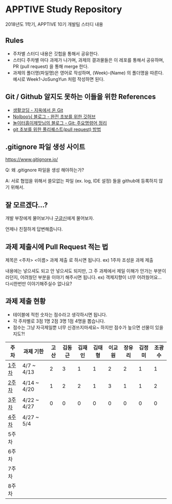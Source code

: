 # APPTIVE Study Repository
2018년도 1학기, APPTIVE 10기 개발팀 스터디 내용

## Rules
* 주차별 스터디 내용은 깃헙을 통해서 공유한다.
* 스터디 주차별 마다 과제가 나가며, 과제의 결과물들은 이 레포를 통해서 공유하며, PR (pull request) 을 통해 merge 한다.
* 과제의 폴더명(파일명)은 영어로 작성하며, (Week)-(Name) 의 폴더명을 따른다. 예시로 Week1-JoSungYun 처럼 작성하면 된다.

## Git / Github 알지도 못하는 이들을 위한 References
* [생활코딩 - 지옥에서 온 Git][reference-opentutorials-hellgit]
* [Nolboo님 블로그 - 완전 초보를 위한 깃허브][reference-newbie-github]
* [놀이터흙이제맛님의 블로그 - Git: 주요명령어 정리][reference-git-command-reference]
* [git 초보를 위한 풀리퀘스트(pull request) 방법][reference-PR-newbie]

## .gitignore 파일 생성 사이트
https://www.gitignore.io/

Q: 왜 .gitignore 파일을 생성 해야하는가?

A: 서로 협업을 위해서 쓸모없는 파일 (ex. log, IDE 설정) 들을 github애 등록하지 않기 위해서.

## 잘 모르겠다...?
개발 부장에게 물어보거나 [구글신][google]에게 물어보자. 

언제나 친절하게 답변해줍니다.

## 과제 제출시에 Pull Request 적는 법

제목은 <주차> <이름> 과제 제출 로 하시면 됩니다. 
ex) 1주차 조성윤 과제 제출

내용에는 넣으셔도 되고 안 넣으셔도 되지만, 그 주 과제에서 제일 이해가 안가는 부분이라던지, 어려웠던 부분을 이야기 해주시면 됩니다.
ex) 객제지향이 너무 어려웠어요... 다시한번만 이야기해주실수 없나요?


## 과제 제출 현황

 * 테이블에 적힌 숫자는 점수라고 생각하시면 됩니다.
 * 각 주차별로 3점 1명 2점 3명 1점 4명을 뽑습니다.
 * 점수는 그냥 자극제일뿐 너무 신경쓰지마세요~ 하지만 점수가 높으면 선물이 있을지도?!

주차                      |  과제 기한   | 고산  | 김동근 | 김재인 | 김태형 | 이교원 | 장유리 | 김정미 | 조광수 |
------------------------ | ---------- | ---- | ---- | ---- | ---- | ---- | ---- | ---- | ---- |
[1주차][week1-assginment] | 4/7 ~ 4/13 |  2  |   3  |   1  |   1  |   2  |   2  |   1  |   1  |
[2주차][week2-assginment] |4/14 ~ 4/20 |  1  |   2  |   2  |   1  |   3  |   1  |   1  |   2  |
[3주차][week3-assginment] |4/22 ~ 4/27 |  0  |   0  |   0  |   0  |   0  |   0  |   0  |   0  |
[4주차][week4-assginment] |4/27 ~ 5/4  |     |      |      |      |      |      |      |      |
5주차                     |            |     |      |      |      |      |      |      |      |
6주차                     |            |     |      |      |      |      |      |      |      |
7주차                     |            |     |      |      |      |      |      |      |      |
8주차                     |            |     |      |      |      |      |      |      |      |


[reference-opentutorials-hellgit]: https://opentutorials.org/course/2708
[reference-newbie-github]: https://nolboo.kim/blog/2013/10/06/github-for-beginner/
[reference-git-command-reference]: http://noritersand.tistory.com/86
[reference-PR-newbie]: https://wayhome25.github.io/git/2017/07/08/git-first-pull-request-story/
[google]: https://www.google.co.kr/
[week1-assginment]: https://github.com/Apptive-dev-10th/ApptiveStudy/tree/master/week1/assignment
[week2-assginment]: https://github.com/Apptive-dev-10th/ApptiveStudy/tree/master/week2/assignment
[week3-assginment]: https://github.com/Apptive-dev-10th/ApptiveStudy/tree/master/week3/assignment
[week4-assginment]: https://github.com/Apptive-dev-10th/ApptiveStudy/blob/master/week4/week4.md